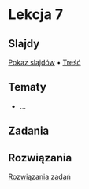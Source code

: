 # Lekcja 7

## Slajdy

[Pokaz slajdów](Slajdy.html) • [Treść](Slajdy.md)

## Tematy

- ...

## Zadania



## Rozwiązania

[Rozwiązania zadań](Rozwiazania.md)